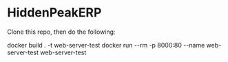 # HiddenPeakERP

Clone this repo, then do the following:

docker build . -t web-server-test
docker run --rm -p 8000:80 --name web-server-test web-server-test